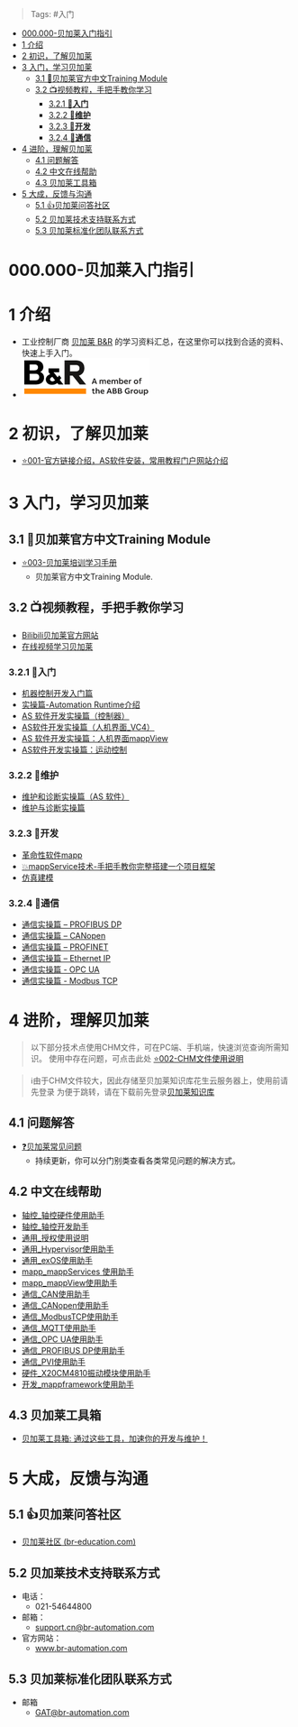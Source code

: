 > Tags: #入门

- [000.000-贝加莱入门指引](#_000000-%E8%B4%9D%E5%8A%A0%E8%8E%B1%E5%85%A5%E9%97%A8%E6%8C%87%E5%BC%95)
- [1 介绍](#_1-%E4%BB%8B%E7%BB%8D)
- [2 初识，了解贝加莱](#_2-%E5%88%9D%E8%AF%86%EF%BC%8C%E4%BA%86%E8%A7%A3%E8%B4%9D%E5%8A%A0%E8%8E%B1)
- [3 入门，学习贝加莱](#_3-%E5%85%A5%E9%97%A8%EF%BC%8C%E5%AD%A6%E4%B9%A0%E8%B4%9D%E5%8A%A0%E8%8E%B1)
	- [3.1 📖贝加莱官方中文Training Module](#_31-%E8%B4%9D%E5%8A%A0%E8%8E%B1%E5%AE%98%E6%96%B9%E4%B8%AD%E6%96%87training-module)
	- [3.2 📺视频教程，手把手教你学习](#_32-%E8%A7%86%E9%A2%91%E6%95%99%E7%A8%8B%EF%BC%8C%E6%89%8B%E6%8A%8A%E6%89%8B%E6%95%99%E4%BD%A0%E5%AD%A6%E4%B9%A0)
		- [3.2.1 🚩**入门**](#_321-%E5%85%A5%E9%97%A8)
		- [3.2.2 🔧**维护**](#_322-%E7%BB%B4%E6%8A%A4)
		- [3.2.3 🧪**开发**](#_323-%E5%BC%80%E5%8F%91)
		- [3.2.4 📶**通信**](#_324-%E9%80%9A%E4%BF%A1)
- [4 进阶，理解贝加莱](#_4-%E8%BF%9B%E9%98%B6%EF%BC%8C%E7%90%86%E8%A7%A3%E8%B4%9D%E5%8A%A0%E8%8E%B1)
	- [4.1 问题解答](#_41-%E9%97%AE%E9%A2%98%E8%A7%A3%E7%AD%94)
	- [4.2 中文在线帮助](#_42-%E4%B8%AD%E6%96%87%E5%9C%A8%E7%BA%BF%E5%B8%AE%E5%8A%A9)
	- [4.3 贝加莱工具箱](#_43-%E8%B4%9D%E5%8A%A0%E8%8E%B1%E5%B7%A5%E5%85%B7%E7%AE%B1)
- [5 大成，反馈与沟通](#_5-%E5%A4%A7%E6%88%90%EF%BC%8C%E5%8F%8D%E9%A6%88%E4%B8%8E%E6%B2%9F%E9%80%9A)
	- [5.1 👍贝加莱问答社区](#_51-%E8%B4%9D%E5%8A%A0%E8%8E%B1%E9%97%AE%E7%AD%94%E7%A4%BE%E5%8C%BA)
	- [5.2 贝加莱技术支持联系方式](#_52-%E8%B4%9D%E5%8A%A0%E8%8E%B1%E6%8A%80%E6%9C%AF%E6%94%AF%E6%8C%81%E8%81%94%E7%B3%BB%E6%96%B9%E5%BC%8F)
	- [5.3 贝加莱标准化团队联系方式](#_53-%E8%B4%9D%E5%8A%A0%E8%8E%B1%E6%A0%87%E5%87%86%E5%8C%96%E5%9B%A2%E9%98%9F%E8%81%94%E7%B3%BB%E6%96%B9%E5%BC%8F)

# 000.000-贝加莱入门指引

# 1 介绍

- 工业控制厂商 [贝加莱 B&R](https://www.br-automation.com) 的学习资料汇总，在这里你可以找到合适的资料、快速上手入门。
- ![](FILES/000_贝加莱入门指引/image-20221126223911283.png)

# 2 初识，了解贝加莱

- [⭐001-官方链接介绍，AS软件安装，常用教程门户网站介绍](001_贝加莱信息了解.md)

# 3 入门，学习贝加莱

## 3.1 📖贝加莱官方中文Training Module

- [⭐003-贝加莱培训学习手册](003_贝加莱TM手册下载.md)
    - 贝加莱官方中文Training Module.

## 3.2 📺视频教程，手把手教你学习

- [Bilibili贝加莱官方网站](https://space.bilibili.com/608928502)
- [在线视频学习贝加莱](https://app9qg8os8w3630.pc.xiaoe-tech.com/detail/p_5fc9f96ee4b0231ba88ab20d/8?product_id=p_5fc9f96ee4b0231ba88ab20d)

### 3.2.1 🚩**入门**

- [机器控制开发入门篇](https://app9qg8os8w3630.pc.xiaoe-tech.com/detail/p_5f8e752ce4b0e95a89c52a40/8?product_id=p_5f8e752ce4b0e95a89c52a40)
- [实操篇-Automation Runtime介绍](https://app9qg8os8w3630.pc.xiaoe-tech.com/detail/p_5ed9d586ca577_Ma2HAhlk/6)
- [AS 软件开发实操篇（控制器）](https://app9qg8os8w3630.pc.xiaoe-tech.com/detail/p_5ecdde300269c_cIkPzUaq/6)
- [AS软件开发实操篇（人机界面_VC4）](https://app9qg8os8w3630.pc.xiaoe-tech.com/detail/p_6369c1ffe4b0276efead6677/6)
- [AS 软件开发实操篇：人机界面mappView](https://app9qg8os8w3630.pc.xiaoe-tech.com/detail/p_5f867370e4b06aff1a03f36a/6)
- [AS软件开发实操篇：运动控制](https://app9qg8os8w3630.pc.xiaoe-tech.com/detail/p_5f895ae9e4b06aff1a04863c/6)

### 3.2.2 🔧**维护**

- [维护和诊断实操篇（AS 软件）](https://app9qg8os8w3630.pc.xiaoe-tech.com/detail/p_5ecddc617ae24_YKxiP8yY/6)
- [维护与诊断实操篇](https://app9qg8os8w3630.pc.xiaoe-tech.com/detail/p_5eb584aa4fb80_H2C7JLz2/6)

### 3.2.3 🧪**开发**

- [革命性软件mapp](https://app9qg8os8w3630.pc.xiaoe-tech.com/detail/p_5d56662b09f49_0wag5bZx/6)
- [💥mappService技术-手把手教你完整搭建一个项目框架](https://app9qg8os8w3630.pc.xiaoe-tech.com/detail/p_63807eeae4b030cacaedfc8e/6)
- [仿真建模](https://app9qg8os8w3630.pc.xiaoe-tech.com/detail/p_5e71e8f83d70a_z1kQNAci/6)

### 3.2.4 📶**通信**

- [通信实操篇 – PROFIBUS DP](https://app9qg8os8w3630.pc.xiaoe-tech.com/detail/p_5f1a7b01e4b0a1003caef193/6)
- [通信实操篇 – CANopen](https://app9qg8os8w3630.pc.xiaoe-tech.com/detail/p_5f1a7c81e4b0a1003caef257/6)
- [通信实操篇 – PROFINET](https://app9qg8os8w3630.pc.xiaoe-tech.com/detail/p_5f1a7d6ce4b0df48afbd60ba/6)
- [通信实操篇 – Ethernet IP](https://app9qg8os8w3630.pc.xiaoe-tech.com/detail/p_5f1a7e23e4b0a1003caef32b/6)
- [通信实操篇 - OPC UA](https://app9qg8os8w3630.pc.xiaoe-tech.com/detail/p_5e782d743d135_RJdeXXyn/6)
- [通信实操篇 - Modbus TCP](https://app9qg8os8w3630.pc.xiaoe-tech.com/detail/p_5e7849937920c_n7tVSNrp/6)

# 4 进阶，理解贝加莱

> 以下部分技术点使用CHM文件，可在PC端、手机端，快速浏览查询所需知识。
> 使用中存在问题，可点击此处 [⭐002-CHM文件使用说明](002_CHM文件使用说明.md)

> ℹ️由于CHM文件较大，因此存储至贝加莱知识库花生云服务器上，使用前请先登录
> 为便于跳转，请在下载前先登录[贝加莱知识库 ](https://brtech.huashengyun.online/)

## 4.1 问题解答

- [❓贝加莱常见问题](../README.md)
    - 持续更新，你可以分门别类查看各类常见问题的解决方式。

## 4.2 中文在线帮助

- [轴控_轴控硬件使用助手](//axisinfo.brhelp.cn)
- [轴控_轴控开发助手](//axisdev.brhelp.cn)
- [通用_授权使用说明](//license.brhelp.cn)
- [通用_Hypervisor使用助手](//hypervisor.brhelp.cn)
- [通用_exOS使用助手](//exos.brhelp.cn)
- [mapp_mappServices 使用助手](//mappservices.brhelp.cn)
- [mapp_mappView使用助手](//mappview.brhelp.cn)
- [通信_CAN使用助手](//can.brhelp.cn)
- [通信_CANopen使用助手](//canopen.brhelp.cn)
- [通信_ModbusTCP使用助手](//modbustcp.brhelp.cn)
- [通信_MQTT使用助手](//mqtt.brhelp.cn)
- [通信_OPC UA使用助手](//opcua.brhelp.cn)
- [通信_PROFIBUS DP使用助手](//profibusdp.brhelp.cn)
- [通信_PVI使用助手](//pvi.brhelp.cn)
- [硬件_X20CM4810振动模块使用助手](//cm4810.brhelp.cn)
- [开发_mappframework使用助手](//mappframework.brhelp.cn)

## 4.3 贝加莱工具箱

- [贝加莱工具箱: 通过这些工具，加速你的开发与维护！](../C07_工具/000C07_工具.md)

# 5 大成，反馈与沟通

## 5.1 👍贝加莱问答社区

- [贝加莱社区 (br-education.com)](https://www.br-education.com/qa-community)

## 5.2 贝加莱技术支持联系方式

- 电话：
    - 021-54644800
- 邮箱：
    - support.cn@br-automation.com
- 官方网站：
    - www.br-automation.com

## 5.3 贝加莱标准化团队联系方式

- 邮箱
    - GAT@br-automation.com

